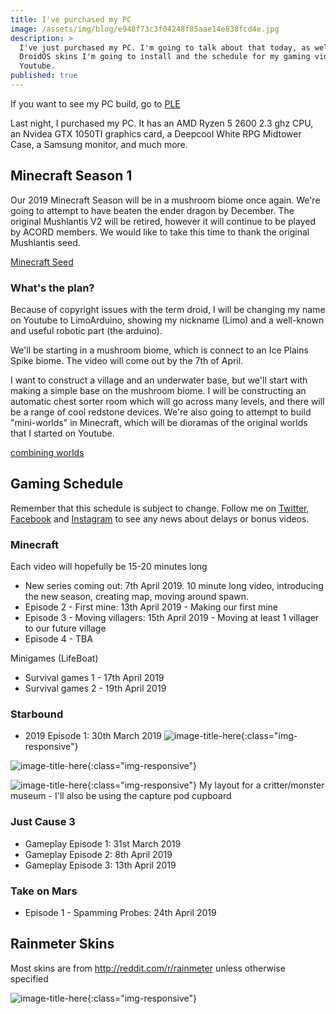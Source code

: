 ```yaml
---
title: I've purchased my PC
image: /assets/img/blog/e948f73c3f04248f85aae14e838fcd4e.jpg
description: >
  I've just purchased my PC. I'm going to talk about that today, as well as the
  DroidOS skins I'm going to install and the schedule for my gaming videos on
  Youtube.
published: true
---
```


If you want to see my PC build, go to [PLE](https://www.ple.com.au/Products/632549/PLE-Battle-Royale-Custom-Built-Gaming-PC?KitId=632549&kc-7226=631476&kc-7226-qty=1&kc-7227=608230&kc-7227-qty=1&kc-7228=632870&kc-7228-qty=1&kc-7229=629019&kc-7229-qty=1&kc-7230=628169&kc-7230-qty=1&kc-7231=625146&kc-7231-qty=1&kc-7232=626323&kc-7232-qty=1&kc-7233=602206&kc-7233-qty=1&kc-7234=602206&kc-7234-qty=1&kc-7235=602214&kc-7235-qty=1&kc-7236=633981&kc-7236-qty=1&kc-7237=631100&kc-7237-qty=1&kc-7238=623942&kc-7238-qty=1&kc-7239=608230&kc-7239-qty=1&kc-7240=602206&kc-7240-qty=1&kc-7241=607731&kc-7241-qty=1&kc-7242=620011&kc-7242-qty=1&kc-7243=602206&kc-7243-qty=1&kc-7244=602206&kc-7244-qty=1&kc-7245=632940&kc-7245-qty=1&kc-7246=629138&kc-7246-qty=1&kc-7247=602206&kc-7247-qty=1&kc-7248=631761&kc-7248-qty=1&kc-7249=628464&kc-7249-qty=1&kc-7250=601343&kc-7250-qty=1&kc-7251=618036&kc-7251-qty=1&kc-7252=602202&kc-7252-qty=1&kc-7253=602203&kc-7253-qty=1)

Last night, I purchased my PC. It has an AMD Ryzen 5 2600 2.3 ghz CPU, an Nvidea GTX 1050TI graphics card, a Deepcool White RPG Midtower Case, a Samsung monitor, and much more.

## Minecraft Season 1
Our 2019 Minecraft Season will be in a mushroom biome once again. We're going to attempt to have beaten the ender dragon by December. The original Mushlantis V2 will be retired, however it will continue to be played by ACORD members. We would like to take this time to thank the original Mushlantis seed.

[Minecraft Seed](http://mcpedl.com/island-mushroom-spikes-seed/)

### What's the plan?
Because of copyright issues with the term droid, I will be changing my name on Youtube to LimoArduino, showing my nickname (Limo) and a well-known and useful robotic part (the arduino). 

We'll be starting in a mushroom biome, which is connect to an Ice Plains Spike biome. The video will come out by the 7th of April. 

I want to construct a village and an underwater base, but we'll start with making a simple base on the mushroom biome. I will be constructing an automatic chest sorter room which will go across many levels, and there will be a range of cool redstone devices. We're also going to attempt to build "mini-worlds" in Minecraft, which will be dioramas of the original worlds that I started on Youtube.

[combining worlds](https://www.google.com/search?client=firefox-b-d&q=minecraft+pe+combine+worlds)

## Gaming Schedule
Remember that this schedule is subject to change. Follow me on [Twitter](http://twitter.com/Droidology_AoD), [Facebook](http://fb.me/droidology) and [Instagram](http://instagram.com/droidology) to see any news about delays or bonus videos.
### Minecraft
Each video will hopefully be 15-20 minutes long
* New series coming out: 7th April 2019. 10 minute long video, introducing the new season, creating map, moving around spawn.
* Episode 2 - First mine: 13th April 2019 - Making our first mine
* Episode 3 - Moving villagers: 15th April 2019 - Moving at least 1 villager to our future village
* Episode 4 - TBA

Minigames (LifeBoat)
* Survival games 1 - 17th April 2019
* Survival games 2 - 19th April 2019

### Starbound
* 2019 Episode 1: 30th March 2019
![image-title-here](http://i.imgur.com/OsVoGxd.jpg){:class="img-responsive"}

![image-title-here](https://preview.redd.it/3cutb30eza621.jpg?width=960&crop=smart&auto=webp&s=eddadf06489d0fc461649fc0f9e6b6f538ee03e6){:class="img-responsive"}

![image-title-here](https://i.redd.it/cclsunul8w721.png){:class="img-responsive"}
My layout for a critter/monster museum - I'll also be using the capture pod cupboard


### Just Cause 3
* Gameplay Episode 1: 31st March 2019
* Gameplay Episode 2: 8th April 2019
* Gameplay Episode 3: 13th April 2019

### Take on Mars
* Episode 1 - Spamming Probes: 24th April 2019

## Rainmeter Skins
Most skins are from http://reddit.com/r/rainmeter unless otherwise specified

![image-title-here](https://preview.redd.it/w0f7tx8phll21.jpg?width=960&crop=smart&auto=webp&s=a991b0988b338f4e4aeae8f5b70b3862e5315d12){:class="img-responsive"}